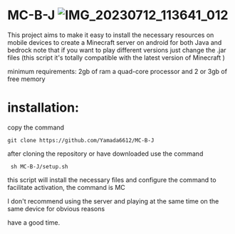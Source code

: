 # MC-B-J ![IMG_20230712_113641_012](https://github.com/Yamada6612/MC-B-J/assets/96498811/45c05749-9874-4cac-9ea4-f9a3e7b35715)




This project aims to make it easy to install the necessary resources on mobile devices to create a Minecraft server on android for both Java and bedrock note that if you want to play different versions just change the .jar files (this script it's totally compatible with the latest version of Minecraft )

minimum requirements: 2gb of ram a quad-core processor and 2 or 3gb of free memory 

# installation:
copy the command 
 ``` 
 git clone https://github.com/Yamada6612/MC-B-J  
 ```
 after cloning the repository or have downloaded use the command
 ```
  sh MC-B-J/setup.sh
 ```
this script will install the necessary files and configure the command to facilitate activation, the command is MC

I don't recommend using the server and playing at the same time on the same device for obvious reasons

 have a good time.

